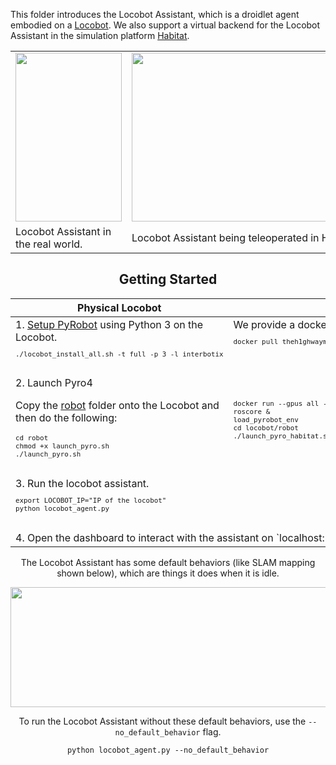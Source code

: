 This folder introduces the Locobot Assistant, which is a droidlet agent embodied on a [Locobot](http://www.locobot.org/). We also support a virtual backend for the Locobot Assistant in the simulation platform [Habitat](https://aihabitat.org/).

<center>

<p align="center">
  <table align="center">
    <tr>
      <td><img src="https://locobot-bucket.s3-us-west-2.amazonaws.com/documentation/loco_physical.gif" width=170 height=270></td>
      <td><img src="https://locobot-bucket.s3-us-west-2.amazonaws.com/documentation/habitat_mover.gif" width=400 height=270></td>
    </tr>
    <tr>
      <td>Locobot Assistant in the real world.</td>
      <td>Locobot Assistant being teleoperated in Habitat.</td>
    </tr>
  </table>
</p>

## Getting Started 

<p align="center">
  <table align="center">
    <thead><th>Physical Locobot</th>
        <th>Habitat</th>
    </thead>
    <tr valign="top">        
        <td> 1. <a href="https://github.com/facebookresearch/pyrobot/blob/master/README.md#installation"> Setup PyRobot<a> using Python 3 on the Locobot.
        <sub><pre lang="bash">
./locobot_install_all.sh -t full -p 3 -l interbotix
        </pre></sub></td>
        <td>We provide a docker image for habitat that comes bundled with PyRobot.
        <sub><pre lang="bash">
docker pull theh1ghwayman/locobot-assistant:5.0
        </pre></sub></td>
    </tr>
    <tr valign="top">        
      <td> 2. Launch Pyro4 <p> Copy the <a href="https://github.com/facebookresearch/droidlet/tree/main/locobot/robot"> robot<a/> folder onto the Locobot and then do the following: </p>
        <sub><pre lang="bash">
cd robot
chmod +x launch_pyro.sh
./launch_pyro.sh
        </pre></sub></td>
        <td><sub><pre lang="bash">
        <br/>
docker run --gpus all -it --rm --ipc=host -v $(pwd):/remote -w /remote theh1ghwayman/locobot-assistant:5.0 bash
roscore &
load_pyrobot_env
cd locobot/robot
./launch_pyro_habitat.sh
        </pre></sub></td>
    </tr>
        <tr valign="top">
        <td colspan=3> 3. Run the locobot assistant.
        <sub><pre lang="bash">
export LOCOBOT_IP="IP of the locobot"
python locobot_agent.py
        </pre></sub>
        </td>      
    </tr>
    <tr valign="top">
        <td colspan=3> 4. Open the dashboard to interact with the assistant on `localhost:8000`
        </td>      
    </tr>    
  </table>
</p>



The Locobot Assistant has some default behaviors (like SLAM mapping shown below), which are things it does when it is idle.

<p align="center">
    <img src="https://media.giphy.com/media/XwmXCvoGHBXBqYUdMe/giphy.gif", width="600" height="192">
</p>


To run the Locobot Assistant without these default behaviors, use the `--no_default_behavior` flag.
```
python locobot_agent.py --no_default_behavior
```
